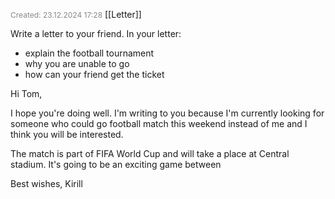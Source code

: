 <span style="font-size:12px; color:#888888;">Created: 23.12.2024 17:28</span>
[[Letter]]

Write a letter to your friend. In your letter:
-  explain the football tournament
- why you are unable to go
- how can your friend get the ticket

Hi Tom,

I hope you're doing well. I'm writing to you because I'm currently looking for someone who could go football match this weekend instead of me and I think you will be interested.

The match is part of FIFA World Cup and will take a place at Central stadium. It's going to be an exciting game between 

Best wishes,
Kirill 




